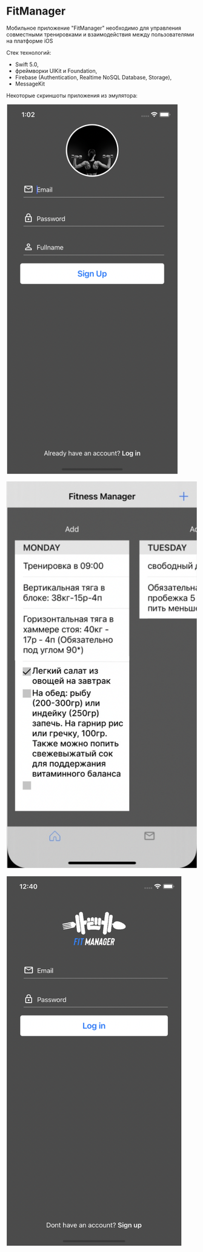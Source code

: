 # FitManager

Мобильное приложение "FitManager" необходимо для управления совместными тренировками и взаимодействия между пользователями на платформе iOS

Стек технологий:
- Swift 5.0,
- фреймворки UIKit и Foundation,
- Firebase (Authentication, Realtime NoSQL Database, Storage),
- MessageKit

Некоторые скриншоты приложения из эмулятора:

![alt text](https://raw.githubusercontent.com/AlishKZ/FitManager/main/Screenshots/Auth.png)

![alt text](https://raw.githubusercontent.com/AlishKZ/FitManager/main/Screenshots/Reg.png)

![alt text](https://raw.githubusercontent.com/AlishKZ/FitManager/main/Screenshots/home.png)
